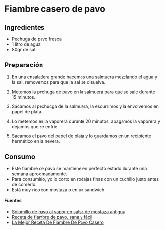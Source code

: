# Fiambre casero de pavo

## Ingredientes

-   Pechuga de pavo fresca
-   1 litro de agua
-   80gr de sal

## Preparación

1.  En una ensaladera grande hacemos una salmuera mezclando el agua y la sal, removemos para que la sal se disuelva.

2.  Metemos la pechuga de pavo en la salmuera para que se sale durante 15 minutos.

3.  Sacamos al pechucga de la salmuera, la escurrimos y la envolvemos en papel de plata.

4.  Lo metemos en la vaporera durante 20 minutos, apagamos la vaporera y dejamos que se enfrie.

5.  Sacamos el pavo del papel de plata y lo guardamos en un recipiente hermético en la nevera.

## Consumo

-   Este fiambre de pavo se mantiene en perfecto estado durante una semana aproximadamente.
-   Para consumirlo, yo lo corto en rodajas finas con un cuchillo justo antes de comerlo.
-   Está muy rico con mostaza o en un sandwich.

#### Fuentes

-   [Solomillo de pavo al vapor en salsa de mostaza antigua](http://lasrecetasdefranciscoypablo.blogspot.com/2014/05/solomillo-de-pavo-al-vapor-en-salsa-de.html)
-   [Receta de fiambre de pavo, sana y fácil
    ](https://www.youtube.com/watch?v=aeBBStgRObU)
-   [La Mejor Receta De Fiambre De Pavo Casero](http://www.galissea.com/la-mejor-receta-de-fiambre-de-pavo-casero/)
